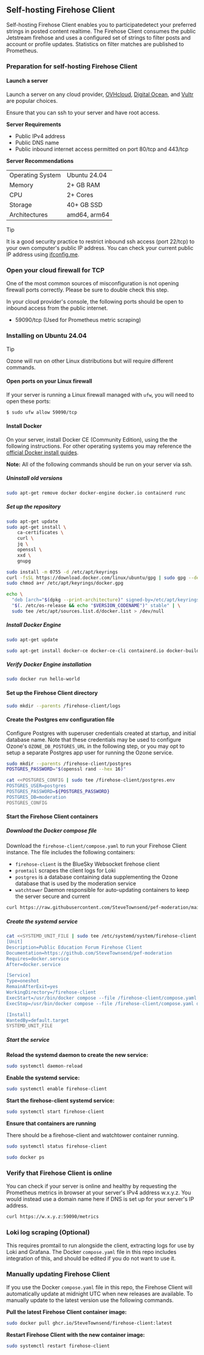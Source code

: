 ## Self-hosting Firehose Client

Self-hosting Firehose Client enables you to participatedetect your preferred strings in posted content realtime. The Firehose Client consumes the public Jetstream firehose and uses a configured set of strings to filter posts and account or profile updates. Statistics on filter matches are published to Prometheus.

### Preparation for self-hosting Firehose Client

#### Launch a server

Launch a server on any cloud provider, [OVHcloud](https://us.ovhcloud.com/vps/), [Digital Ocean](https://digitalocean.com/), and [Vultr](https://vultr.com/) are popular choices.

Ensure that you can ssh to your server and have root access.

**Server Requirements**

- Public IPv4 address
- Public DNS name
- Public inbound internet access permitted on port 80/tcp and 443/tcp

**Server Recommendations**

|                  |              |
| ---------------- | ------------ |
| Operating System | Ubuntu 24.04 |
| Memory           | 2+ GB RAM    |
| CPU              | 2+ Cores     |
| Storage          | 40+ GB SSD   |
| Architectures    | amd64, arm64 |

> [!TIP]
> It is a good security practice to restrict inbound ssh access (port 22/tcp) to your own computer's public IP address. You can check your current public IP address using [ifconfig.me](https://ifconfig.me/).

### Open your cloud firewall for TCP

One of the most common sources of misconfiguration is not opening firewall ports correctly. Please be sure to double check this step.

In your cloud provider's console, the following ports should be open to inbound access from the public internet.

- 59090/tcp (Used for Prometheus metric scraping)

### Installing on Ubuntu 24.04

> [!TIP]
> Ozone will run on other Linux distributions but will require different commands.

#### Open ports on your Linux firewall

If your server is running a Linux firewall managed with `ufw`, you will need to open these ports:

```bash
$ sudo ufw allow 59090/tcp
```

#### Install Docker

On your server, install Docker CE (Community Edition), using the the following instructions. For other operating systems you may reference the [official Docker install guides](https://docs.docker.com/engine/install/).

**Note:** All of the following commands should be run on your server via ssh.

##### Uninstall old versions

```bash
sudo apt-get remove docker docker-engine docker.io containerd runc
```

##### Set up the repository

```bash
sudo apt-get update
sudo apt-get install \
    ca-certificates \
    curl \
    jq \
    openssl \
    xxd \
    gnupg
```

```bash
sudo install -m 0755 -d /etc/apt/keyrings
curl -fsSL https://download.docker.com/linux/ubuntu/gpg | sudo gpg --dearmor -o /etc/apt/keyrings/docker.gpg
sudo chmod a+r /etc/apt/keyrings/docker.gpg
```

```bash
echo \
  "deb [arch="$(dpkg --print-architecture)" signed-by=/etc/apt/keyrings/docker.gpg] https://download.docker.com/linux/ubuntu \
  "$(. /etc/os-release && echo "$VERSION_CODENAME")" stable" | \
  sudo tee /etc/apt/sources.list.d/docker.list > /dev/null
```

##### Install Docker Engine

```bash
sudo apt-get update
```

```bash
sudo apt-get install docker-ce docker-ce-cli containerd.io docker-buildx-plugin docker-compose-plugin
```

##### Verify Docker Engine installation

```bash
sudo docker run hello-world
```

#### Set up the Firehose Client directory

```bash
sudo mkdir --parents /firehose-client/logs
```
#### Create the Postgres env configuration file

Configure Postgres with superuser credentials created at startup, and initial database name. Note that these credentials may be used to configure Ozone's `OZONE_DB_POSTGRES_URL` in the following step, or you may opt to setup a separate Postgres app user for running the Ozone service.

```bash
sudo mkdir --parents /firehose-client/postgres
POSTGRES_PASSWORD="$(openssl rand --hex 16)"

cat <<POSTGRES_CONFIG | sudo tee /firehose-client/postgres.env
POSTGRES_USER=postgres
POSTGRES_PASSWORD=${POSTGRES_PASSWORD}
POSTGRES_DB=moderation
POSTGRES_CONFIG
```

#### Start the Firehose Client containers

##### Download the Docker compose file

Download the `firehose-client/compose.yaml` to run your Firehose Client instance. The file includes the following containers:

- `firehose-client` is the BlueSky Websocket firehose client
- `promtail` scrapes the client logs for Loki
- `postgres` is a database containing data supplementing the Ozone database that is used by the moderation service
- `watchtower` Daemon responsible for auto-updating containers to keep the server secure and current

```bash
curl https://raw.githubusercontent.com/SteveTownsend/pef-moderation/main/firehose-client/compose.yaml | sudo tee /firehose-client/compose.yaml
```

##### Create the systemd service

```bash
cat <<SYSTEMD_UNIT_FILE | sudo tee /etc/systemd/system/firehose-client.service
[Unit]
Description=Public Education Forum Firehose Client
Documentation=https://github.com/SteveTownsend/pef-moderation
Requires=docker.service
After=docker.service

[Service]
Type=oneshot
RemainAfterExit=yes
WorkingDirectory=/firehose-client
ExecStart=/usr/bin/docker compose --file /firehose-client/compose.yaml up --detach
ExecStop=/usr/bin/docker compose --file /firehose-client/compose.yaml down

[Install]
WantedBy=default.target
SYSTEMD_UNIT_FILE
```

##### Start the service

**Reload the systemd daemon to create the new service:**

```bash
sudo systemctl daemon-reload
```

**Enable the systemd service:**

```bash
sudo systemctl enable firehose-client
```

**Start the firehose-client systemd service:**

```bash
sudo systemctl start firehose-client
```

**Ensure that containers are running**

There should be a firehose-client and watchtower container running.

```bash
sudo systemctl status firehose-client
```

```bash
sudo docker ps
```

### Verify that Firehose Client is online

You can check if your server is online and healthy by requesting the Prometheus metrics in browser at your server's IPv4 address w.x.y.z. You would instead use a domain name here if DNS is set up for your server's IP address.

```bash
curl https://w.x.y.z:59090/metrics
```

### Loki log scraping (Optional) ###

This requires promtail to run alongside the client, extracting logs for use by Loki and Grafana. The Docker `compose.yaml` file in this repo includes integration of this, and should be edited if you do not want to use it.

### Manually updating Firehose Client

If you use the Docker `compose.yaml` file in this repo, the Firehose Client will automatically update at midnight UTC when new releases are available. To manually update to the latest version use the following commands.

**Pull the latest Firehose Client container image:**

```bash
sudo docker pull ghcr.io/SteveTownsend/firehose-client:latest
```

**Restart Firehose Client with the new container image:**

```bash
sudo systemctl restart firehose-client
```
